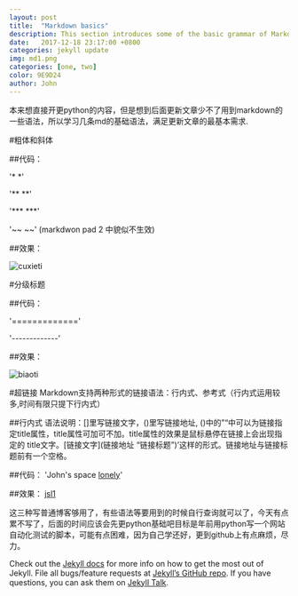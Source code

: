 ```yaml
---
layout: post
title:  "Markdown basics"
description: This section introduces some of the basic grammar of Markdown, so that we can satisfy our most basic article editing requirements.  
date:   2017-12-18 23:17:00 +0800
categories: jekyll update
img: md1.png
categories: [one, two]
color: 9E9D24
author: John
---
```

本来想直接开更python的内容，但是想到后面更新文章少不了用到markdown的一些语法，所以学习几条md的基础语法，满足更新文章的最基本需求.

#粗体和斜体

##代码：

'*  *'

'**  **'

'***   ***'

'~~   ~~' (markdwon pad 2 中貌似不生效)

##效果：

![cuxieti]({{site.baseurl}}/images/zxt1.png)

#分级标题

##代码：

'============='


'-------------'

##效果：

![biaoti]({{site.baseurl}}/images/bt01.png)

#超链接
Markdown支持两种形式的链接语法：行内式、参考式（行内式运用较多,时间有限只提下行内式）

##行内式
语法说明：[]里写链接文字，()里写链接地址, ()中的”“中可以为链接指定title属性，title属性可加可不加。title属性的效果是鼠标悬停在链接上会出现指定的 title文字。[链接文字](链接地址 “链接标题”)’这样的形式。链接地址与链接标题前有一个空格。

##代码：
'John's space [lonely](https://johnzhangchina.github.io/lonely/ "lonely")'

##效果：
[jsl1]({{site.baseurl}}/images/jsl1.png)

这三种写普通博客够用了，有些语法等要用到的时候自行查询就可以了，今天有点累不写了，后面的时间应该会先更python基础吧目标是年前用python写一个网站自动化测试的脚本，可能有点困难，因为自己学还好，更到github上有点麻烦，尽力。

Check out the [Jekyll docs][jekyll-docs] for more info on how to get the most out of Jekyll. File all bugs/feature requests at [Jekyll’s GitHub repo][jekyll-gh]. If you have questions, you can ask them on [Jekyll Talk][jekyll-talk].

[jekyll-docs]: http://jekyllrb.com/docs/home
[jekyll-gh]:   https://github.com/jekyll/jekyll
[jekyll-talk]: https://talk.jekyllrb.com/
